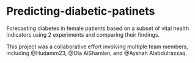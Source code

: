 # Predicting-diabetic-patinets
Forecasting diabetes in female patients based on a subset of vital health indicators using 2 experiments and comparing their findings. 


This project was a collaborative effort involving multiple team members, including @Hudamm23, @Ola AlShamlan, and @Ayshah Alabdulrazzaq.
